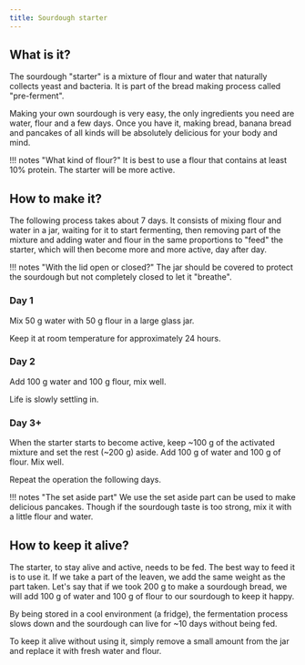 ```yaml
---
title: Sourdough starter
---
```


## What is it?

The sourdough "starter" is a mixture of flour and water that naturally collects yeast and bacteria. It is part of the bread making process called "pre-ferment".

Making your own sourdough is very easy, the only ingredients you need are water, flour and a few days. Once you have it, making bread, banana bread and pancakes of all kinds will be absolutely delicious for your body and mind.


!!! notes "What kind of flour?"
    It is best to use a flour that contains at least 10% protein. The starter will be more active.


## How to make it?

The following process takes about 7 days. It consists of mixing flour and water in a jar, waiting for it to start fermenting, then removing part of the mixture and adding water and flour in the same proportions to "feed" the starter, which will then become more and more active, day after day.


!!! notes "With the lid open or closed?"
    The jar should be covered to protect the sourdough but not completely closed to let it "breathe".

### Day 1

Mix 50 g water with 50 g flour in a large glass jar.

Keep it at room temperature for approximately 24 hours.

### Day 2

Add 100 g water and 100 g flour, mix well.

Life is slowly settling in.

### Day 3+

When the starter starts to become active, keep ~100 g of the activated mixture and set the rest (~200 g) aside. Add 100 g of water and 100 g of flour. Mix well.

Repeat the operation the following days.


!!! notes "The set aside part"
    We use the set aside part can be used to make delicious pancakes. Though if the sourdough taste is too strong, mix it with a little flour and water.

## How to keep it alive?

The starter, to stay alive and active, needs to be fed. The best way to feed it is to use it. If we take a part of the leaven, we add the same weight as the part taken. Let's say that if we took 200 g to make a sourdough bread, we will add 100 g of water and 100 g of flour to our sourdough to keep it happy.

By being stored in a cool environment (a fridge), the fermentation process slows down and the sourdough can live for ~10 days without being fed.


To keep it alive without using it, simply remove a small amount from the jar and replace it with fresh water and flour.